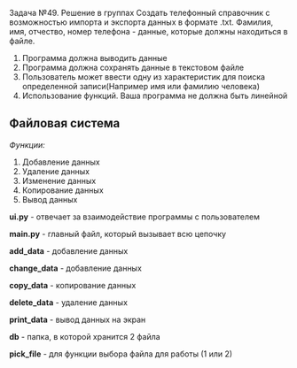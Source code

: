 Задача №49. Решение в группах Создать телефонный справочник с возможностью импорта и экспорта данных в формате .txt. Фамилия, имя, отчество, номер телефона - данные, которые должны находиться в файле. 
 1. Программа должна выводить данные 
 2. Программа должна сохранять данные в текстовом файле 
 3. Пользователь может ввести одну из характеристик для поиска определенной записи(Например имя или фамилию человека) 
 4. Использование функций. Ваша программа не должна быть линейной

 ## Файловая система
 *Функции:*
 1. Добавление данных
 2. Удаление данных
 3. Изменение данных
 4. Копирование данных 
 5. Вывод данных

 **ui.py** - отвечает за взаимодействие программы с пользователем

 **main.py** - главный файл, который вызывает всю цепочку

 **add_data** - добавление данных

 **change_data** - добавление данных

 **copy_data** - копирование данных

 **delete_data** - удаление данных

 **print_data** - вывод данных на экран

 **db** - папка, в которой хранится 2 файла

 **pick_file** - для функции выбора файла для работы (1 или 2)